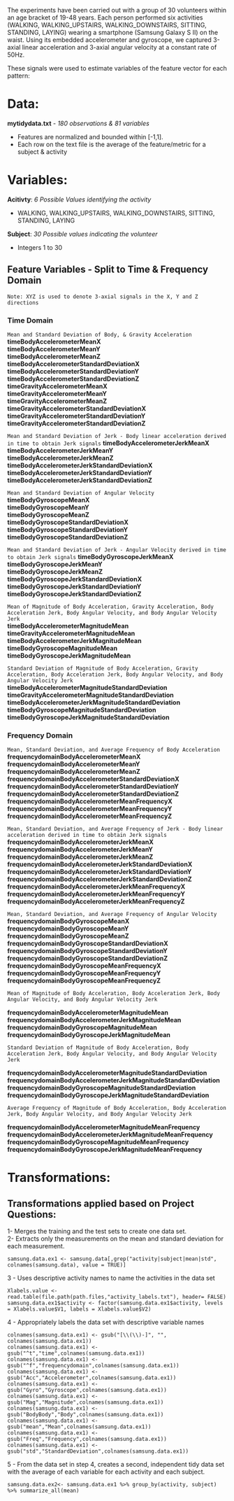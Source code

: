 The experiments have been carried out with a group of 30 volunteers within an age bracket of 19-48 years. 
Each person performed six activities (WALKING, WALKING_UPSTAIRS, WALKING_DOWNSTAIRS, SITTING, STANDING, LAYING) 
wearing a smartphone (Samsung Galaxy S II) on the waist. Using its embedded accelerometer and gyroscope, 
we captured 3-axial linear acceleration and 3-axial angular velocity at a constant rate of 50Hz.

These signals were used to estimate variables of the feature vector for each pattern:  

# Data: 

**mytidydata.txt** - *180 observations & 81 variables*

- Features are normalized and bounded within [-1,1].
- Each row on the text file is the average of the feature/metric for a subject & activity

# Variables:

**Acitivty**: *6 Possible Values identifying the activity*
- WALKING, WALKING_UPSTAIRS, WALKING_DOWNSTAIRS, SITTING, STANDING, LAYING


**Subject**: *30 Possible values indicating the volunteer*
- Integers 1 to 30

## Feature Variables - Split to Time & Frequency Domain
`Note: XYZ is used to denote 3-axial signals in the X, Y and Z directions`

### Time Domain  

`Mean and Standard Deviation of Body, & Gravity Acceleration`  
**timeBodyAccelerometerMeanX**  
**timeBodyAccelerometerMeanY**  
**timeBodyAccelerometerMeanZ**  
**timeBodyAccelerometerStandardDeviationX**  
**timeBodyAccelerometerStandardDeviationY**    
**timeBodyAccelerometerStandardDeviationZ**    
**timeGravityAccelerometerMeanX**  
**timeGravityAccelerometerMeanY**  
**timeGravityAccelerometerMeanZ**  
**timeGravityAccelerometerStandardDeviationX**  
**timeGravityAccelerometerStandardDeviationY**  
**timeGravityAccelerometerStandardDeviationZ**  

`Mean and Standard Deviation of Jerk - Body linear acceleration derived in time to obtain Jerk signals`
**timeBodyAccelerometerJerkMeanX**  
**timeBodyAccelerometerJerkMeanY**  
**timeBodyAccelerometerJerkMeanZ**  
**timeBodyAccelerometerJerkStandardDeviationX**  
**timeBodyAccelerometerJerkStandardDeviationY**  
**timeBodyAccelerometerJerkStandardDeviationZ**  


`Mean and Standard Deviation of Angular Velocity`  
**timeBodyGyroscopeMeanX**  
**timeBodyGyroscopeMeanY**  
**timeBodyGyroscopeMeanZ**  
**timeBodyGyroscopeStandardDeviationX**  
**timeBodyGyroscopeStandardDeviationY**  
**timeBodyGyroscopeStandardDeviationZ**  

`Mean and Standard Deviation of Jerk - Angular Velocity derived in time to obtain Jerk signals`
**timeBodyGyroscopeJerkMeanX**  
**timeBodyGyroscopeJerkMeanY**  
**timeBodyGyroscopeJerkMeanZ**  
**timeBodyGyroscopeJerkStandardDeviationX**  
**timeBodyGyroscopeJerkStandardDeviationY**  
**timeBodyGyroscopeJerkStandardDeviationZ**  


`Mean of Magnitude of Body Acceleration, Gravity Acceleration, Body Acceleration Jerk, Body Angular Velocity, and Body Angular Velocity Jerk`  
**timeBodyAccelerometerMagnitudeMean**  
**timeGravityAccelerometerMagnitudeMean**  
**timeBodyAccelerometerJerkMagnitudeMean**  
**timeBodyGyroscopeMagnitudeMean**  
**timeBodyGyroscopeJerkMagnitudeMean**  

`Standard Deviation of Magnitude of Body Acceleration, Gravity Acceleration, Body Acceleration Jerk, Body Angular Velocity, and Body Angular Velocity Jerk`  
**timeBodyAccelerometerMagnitudeStandardDeviation**  
**timeGravityAccelerometerMagnitudeStandardDeviation**  
**timeBodyAccelerometerJerkMagnitudeStandardDeviation**  
**timeBodyGyroscopeMagnitudeStandardDeviation**  
**timeBodyGyroscopeJerkMagnitudeStandardDeviation**  

### Frequency Domain


`Mean, Standard Deviation, and Average Frequency of Body Acceleration`
**frequencydomainBodyAccelerometerMeanX**  
**frequencydomainBodyAccelerometerMeanY**  
**frequencydomainBodyAccelerometerMeanZ**  
**frequencydomainBodyAccelerometerStandardDeviationX**  
**frequencydomainBodyAccelerometerStandardDeviationY**  
**frequencydomainBodyAccelerometerStandardDeviationZ**  
**frequencydomainBodyAccelerometerMeanFrequencyX**  
**frequencydomainBodyAccelerometerMeanFrequencyY**  
**frequencydomainBodyAccelerometerMeanFrequencyZ**  



`Mean, Standard Deviation, and Average Frequency of Jerk - Body linear acceleration derived in time to obtain Jerk signals`  
**frequencydomainBodyAccelerometerJerkMeanX**  
**frequencydomainBodyAccelerometerJerkMeanY**  
**frequencydomainBodyAccelerometerJerkMeanZ**  
**frequencydomainBodyAccelerometerJerkStandardDeviationX**  
**frequencydomainBodyAccelerometerJerkStandardDeviationY**  
**frequencydomainBodyAccelerometerJerkStandardDeviationZ**  
**frequencydomainBodyAccelerometerJerkMeanFrequencyX**  
**frequencydomainBodyAccelerometerJerkMeanFrequencyY**  
**frequencydomainBodyAccelerometerJerkMeanFrequencyZ**  



`Mean, Standard Deviation, and Average Frequency of Angular Velocity`  
**frequencydomainBodyGyroscopeMeanX**  
**frequencydomainBodyGyroscopeMeanY**  
**frequencydomainBodyGyroscopeMeanZ**  
**frequencydomainBodyGyroscopeStandardDeviationX**  
**frequencydomainBodyGyroscopeStandardDeviationY**  
**frequencydomainBodyGyroscopeStandardDeviationZ**  
**frequencydomainBodyGyroscopeMeanFrequencyX**  
**frequencydomainBodyGyroscopeMeanFrequencyY**  
**frequencydomainBodyGyroscopeMeanFrequencyZ**


`Mean of Magnitude of Body Acceleration, Body Acceleration Jerk, Body Angular Velocity, and Body Angular Velocity Jerk`

**frequencydomainBodyAccelerometerMagnitudeMean**  
**frequencydomainBodyAccelerometerJerkMagnitudeMean**  
**frequencydomainBodyGyroscopeMagnitudeMean**  
**frequencydomainBodyGyroscopeJerkMagnitudeMean**  

`Standard Deviation of Magnitude of Body Acceleration, Body Acceleration Jerk, Body Angular Velocity, and Body Angular Velocity Jerk`

**frequencydomainBodyAccelerometerMagnitudeStandardDeviation**  
**frequencydomainBodyAccelerometerJerkMagnitudeStandardDeviation**  
**frequencydomainBodyGyroscopeMagnitudeStandardDeviation**  
**frequencydomainBodyGyroscopeJerkMagnitudeStandardDeviation**  


`Average Frequency of Magnitude of Body Acceleration, Body Acceleration Jerk, Body Angular Velocity, and Body Angular Velocity Jerk`

**frequencydomainBodyAccelerometerMagnitudeMeanFrequency**  
**frequencydomainBodyAccelerometerJerkMagnitudeMeanFrequency**  
**frequencydomainBodyGyroscopeMagnitudeMeanFrequency**  
**frequencydomainBodyGyroscopeJerkMagnitudeMeanFrequency**  


# Transformations: 

## Transformations applied based on Project Questions:

1- Merges the training and the test sets to create one data set.  
2- Extracts only the measurements on the mean and standard deviation for each measurement.    

`samsung.data.ex1 <- samsung.data[,grep("activity|subject|mean|std", colnames(samsung.data), value = TRUE)]`

3 - Uses descriptive activity names to name the activities in the data set

`Xlabels.value <- read.table(file.path(path.files,"activity_labels.txt"), header= FALSE)
samsung.data.ex1$activity <- factor(samsung.data.ex1$activity, levels = Xlabels.value$V1, labels = Xlabels.value$V2)`  


4 - Appropriately labels the data set with descriptive variable names 

`colnames(samsung.data.ex1) <- gsub("[\\(\\)-]", "", colnames(samsung.data.ex1))`  
`colnames(samsung.data.ex1) <- gsub("^t","time",colnames(samsung.data.ex1))`  
`colnames(samsung.data.ex1) <- gsub("^f","frequencydomain",colnames(samsung.data.ex1))`  
`colnames(samsung.data.ex1) <- gsub("Acc","Accelerometer",colnames(samsung.data.ex1))`  
`colnames(samsung.data.ex1) <- gsub("Gyro","Gyroscope",colnames(samsung.data.ex1))`  
`colnames(samsung.data.ex1) <- gsub("Mag","Magnitude",colnames(samsung.data.ex1))`  
`colnames(samsung.data.ex1) <- gsub("BodyBody","Body",colnames(samsung.data.ex1))`  
`colnames(samsung.data.ex1) <- gsub("mean","Mean",colnames(samsung.data.ex1))`  
`colnames(samsung.data.ex1) <- gsub("Freq","Frequency",colnames(samsung.data.ex1))`  
`colnames(samsung.data.ex1) <- gsub("std","StandardDeviation",colnames(samsung.data.ex1))`  

5 - From the data set in step 4, creates a second, independent tidy data set with the average of each variable for each activity and each subject.  

`samsung.data.ex2<- samsung.data.ex1 %>% group_by(activity, subject) %>% summarize_all(mean)`
